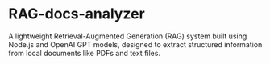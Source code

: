 # RAG-docs-analyzer

A lightweight Retrieval-Augmented Generation (RAG) system built using Node.js and OpenAI GPT models, designed to extract structured information from local documents like PDFs and text files.

